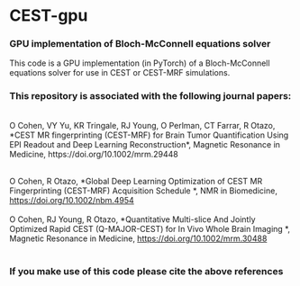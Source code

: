 # CEST-gpu
### GPU implementation of Bloch-McConnell equations solver 
This code is a GPU implementation (in PyTorch) of a Bloch-McConnell equations solver for use in CEST or CEST-MRF simulations. 

### This repository is associated with the following journal papers: 
<br>
O Cohen, VY Yu, KR Tringale, RJ Young, O Perlman, CT Farrar, R Otazo, *CEST MR fingerprinting (CEST-MRF) for Brain Tumor Quantification Using EPI Readout and Deep Learning Reconstruction*, Magnetic Resonance in Medicine, https://doi.org/10.1002/mrm.29448<br><br>

O Cohen, R Otazo, *Global Deep Learning Optimization of CEST MR Fingerprinting (CEST-MRF) Acquisition Schedule *, NMR in Biomedicine, https://doi.org/10.1002/nbm.4954<br><br>
O Cohen, RJ Young, R Otazo, *Quantitative Multi-slice And Jointly Optimized Rapid CEST (Q-MAJOR-CEST) for In Vivo Whole Brain Imaging *, Magnetic Resonance in Medicine, https://doi.org/10.1002/mrm.30488<br><br>

### If you make use of this code please cite the above references 

